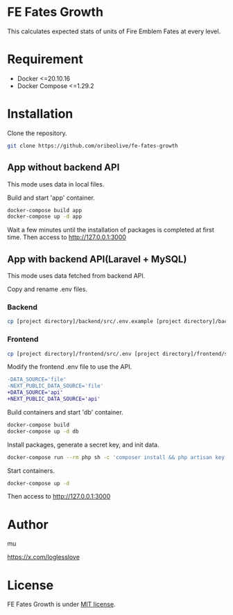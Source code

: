 # FE Fates Growth
This calculates expected stats of units of Fire Emblem Fates at every level.

# Requirement

* Docker <=20.10.16
* Docker Compose <=1.29.2

# Installation

Clone the repository.
```bash
git clone https://github.com/oribeolive/fe-fates-growth
```
## App without backend API
This mode uses data in local files.

Build and start 'app' container.
```bash
docker-compose build app
docker-compose up -d app
```
Wait a few minutes until the installation of packages is completed at first time.
Then access to http://127.0.0.1:3000


## App with backend API(Laravel + MySQL)
This mode uses data fetched from backend API.

Copy and rename .env files.
### Backend
```bash
cp [project directory]/backend/src/.env.example [project directory]/backend/src/.env
```
### Frontend
```bash
cp [project directory]/frontend/src/.env [project directory]/frontend/src/.env.local
```
Modify the frontend .env file to use the API.
```diff
-DATA_SOURCE='file'
-NEXT_PUBLIC_DATA_SOURCE='file'
+DATA_SOURCE='api'
+NEXT_PUBLIC_DATA_SOURCE='api'
```

Build containers and start 'db' container.
```bash
docker-compose build
docker-compose up -d db
```

Install packages, generate a secret key, and init data.
```bash
docker-compose run --rm php sh -c 'composer install && php artisan key:generate && php artisan migrate:refresh --seed'
```

Start containers.
```bash
docker-compose up -d
```

Then access to http://127.0.0.1:3000

# Author
mu

https://x.com/loglesslove

# License
FE Fates Growth is under [MIT license](https://github.com/oribeolive/fe-fates-growth/blob/main/LICENSE).
